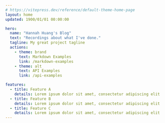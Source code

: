 ```yaml
---
# https://vitepress.dev/reference/default-theme-home-page
layout: home
updated: 1900/01/01 00:00:00

hero:
  name: "Hannah Huang's Blog"
  text: "Recordings about what I've done."
  tagline: My great project tagline
  actions:
    - theme: brand
      text: Markdown Examples
      link: /markdown-examples
    - theme: alt
      text: API Examples
      link: /api-examples

features:
  - title: Feature A
    details: Lorem ipsum dolor sit amet, consectetur adipiscing elit
  - title: Feature B
    details: Lorem ipsum dolor sit amet, consectetur adipiscing elit
  - title: Feature C
    details: Lorem ipsum dolor sit amet, consectetur adipiscing elit
---
```

